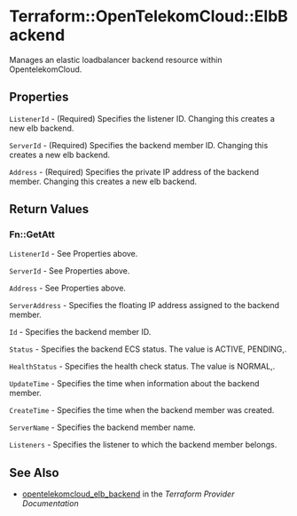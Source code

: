 # Terraform::OpenTelekomCloud::ElbBackend

Manages an elastic loadbalancer backend resource within OpentelekomCloud.

## Properties

`ListenerId` - (Required) Specifies the listener ID. Changing this creates a new elb backend.

`ServerId` - (Required) Specifies the backend member ID. Changing this creates a new elb backend.

`Address` - (Required) Specifies the private IP address of the backend member. Changing this creates a new elb backend.


## Return Values

### Fn::GetAtt

`ListenerId` - See Properties above.

`ServerId` - See Properties above.

`Address` - See Properties above.

`ServerAddress` - Specifies the floating IP address assigned to the backend member.

`Id` - Specifies the backend member ID.

`Status` - Specifies the backend ECS status. The value is ACTIVE, PENDING,.

`HealthStatus` - Specifies the health check status. The value is NORMAL,.

`UpdateTime` - Specifies the time when information about the backend member.

`CreateTime` - Specifies the time when the backend member was created.

`ServerName` - Specifies the backend member name.

`Listeners` - Specifies the listener to which the backend member belongs.

## See Also

* [opentelekomcloud_elb_backend](https://www.terraform.io/docs/providers/opentelekomcloud/r/elb_backend.html) in the _Terraform Provider Documentation_